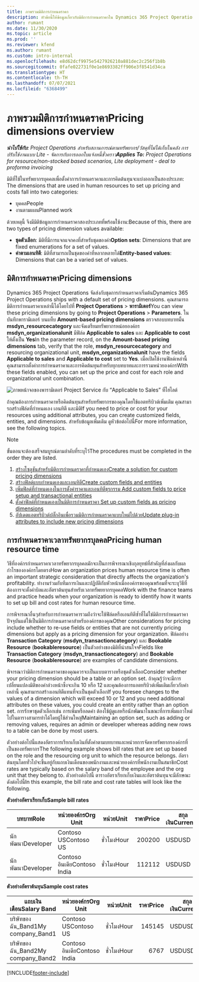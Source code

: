 ```yaml
---
title: ภาพรวมมิติการกำหนดราคา
description: หัวข้อนี้ให้ข้อมูลเกี่ยวกับมิติการกำหนดราคาใน Dynamics 365 Project Operations
author: rumant
ms.date: 11/30/2020
ms.topic: article
ms.prod: ''
ms.reviewer: kfend
ms.author: rumant
ms.custom: intro-internal
ms.openlocfilehash: e8d62dcf9975e5427926210a881dec2c256f1b8b
ms.sourcegitcommit: 0fafe022731f0e1e8693382ff906e3f8541d34ca
ms.translationtype: HT
ms.contentlocale: th-TH
ms.lasthandoff: 07/07/2021
ms.locfileid: "6368499"
---
```

# <a name="pricing-dimensions-overview"></a><span data-ttu-id="a5710-103">ภาพรวมมิติการกำหนดราคา</span><span class="sxs-lookup"><span data-stu-id="a5710-103">Pricing dimensions overview</span></span>

<span data-ttu-id="a5710-104">_**นำไปใช้กับ:** Project Operations สำหรับสถานการณ์ตามทรัพยากร/วัสดุที่ไม่ได้เก็บในคลัง การปรับใช้งานแบบ Lite - จัดการกับการออกใบแจ้งหนี้ชั่วคราว_</span><span class="sxs-lookup"><span data-stu-id="a5710-104">_**Applies To:** Project Operations for resource/non-stocked based scenarios, Lite deployment - deal to proforma invoicing_</span></span>

<span data-ttu-id="a5710-105">มิติที่ใช้ในทรัพยากรบุคคลเพื่อตั้งค่าการกำหนดราคาและการคิดต้นทุนจะแบ่งออกเป็นสองประเภท: </span><span class="sxs-lookup"><span data-stu-id="a5710-105">The dimensions that are used in human resources to set up pricing and costs fall into two categories:</span></span>

- <span data-ttu-id="a5710-106">บุคคล</span><span class="sxs-lookup"><span data-stu-id="a5710-106">People</span></span>
- <span data-ttu-id="a5710-107">งานตามแผน</span><span class="sxs-lookup"><span data-stu-id="a5710-107">Planned work</span></span>

<span data-ttu-id="a5710-108">ด้วยเหตุนี้ จึงมีมิติข้อมูลการกำหนดราคาสองประเภทที่พร้อมใช้งาน:</span><span class="sxs-lookup"><span data-stu-id="a5710-108">Because of this, there are two types of pricing dimension values available:</span></span>

- <span data-ttu-id="a5710-109">**ชุดตัวเลือก**: มิติที่มีการแจกแจกคงที่สำหรับชุดของค่า</span><span class="sxs-lookup"><span data-stu-id="a5710-109">**Option sets**: Dimensions that are fixed enumerations for a set of values.</span></span>
- <span data-ttu-id="a5710-110">**ค่าตามเอนทิตี**: มิติที่สามารถเป็นชุดของค่าที่หลากหลายได้</span><span class="sxs-lookup"><span data-stu-id="a5710-110">**Entity-based values**: Dimensions that can be a varied set of values.</span></span>

## <a name="pricing-dimensions"></a><span data-ttu-id="a5710-111">มิติการกำหนดราคา</span><span class="sxs-lookup"><span data-stu-id="a5710-111">Pricing dimensions</span></span>

<span data-ttu-id="a5710-112">Dynamics 365 Project Operations จัดส่งกับชุดการกำหนดราคาเริ่มต้น</span><span class="sxs-lookup"><span data-stu-id="a5710-112">Dynamics 365 Project Operations ships with a default set of pricing dimensions.</span></span> <span data-ttu-id="a5710-113">คุณสามารถมิติการกำหนดราคาเหล่านี้ได้โดยไปที่ **Project Operations** > **พารามิเตอร์**</span><span class="sxs-lookup"><span data-stu-id="a5710-113">You can view these pricing dimensions by going to **Project Operations** > **Parameters**.</span></span> <span data-ttu-id="a5710-114">ในบันทึกพารามิเตอร์ บนแท็บ **Amount-based pricing dimensions** ตรวจสอบบทบาทนั้น **msdyn_resourcecategory** และจัดเตรียมทรัพยากรหน่อยองค์กร **msdyn_organizationalunit** มีฟิล์ด **Applicable to sales** และ **Applicable to cost** ให้ตั้งเป็น **Yes**</span><span class="sxs-lookup"><span data-stu-id="a5710-114">In the parameter record, on the **Amount-based pricing dimensions** tab, verify that the role, **msdyn_resourcecategory** and resourcing organizational unit, **msdyn_organizationalunit** have the fields **Applicable to sales** and **Applicable to cost** set to **Yes**.</span></span> <span data-ttu-id="a5710-115">เมื่อเปิดใช้งานฟิลด์เหล่านี้ คุณสามารถตั้งค่าการกำหนดราคาและการคิดต้นทุนสำหรับทุกบทบาทและการรวมหน่วยองค์กร</span><span class="sxs-lookup"><span data-stu-id="a5710-115">With these fields enabled, you can set up the price and cost for each role and organizational unit combination.</span></span>

![ภาพหน้าจอของพารามิเตอร์ Project Service กับ “Applicable to Sales” ที่ไฮไลต์](media/PS-OOB-parameters.png)

<span data-ttu-id="a5710-117">ถ้าคุณต้องการกำหนดราคาหรือคิดต้นทุนสำหรับทรัพยากรของคุณโดยใช้แอตทริบิวต์เพิ่มเติม คุณสามารถสร้างฟิล์ดที่กำหนดเอง เอนทิตี และมิติ</span><span class="sxs-lookup"><span data-stu-id="a5710-117">If you need to price or cost for your resources using additional attributes, you can create customized fields, entities, and dimensions.</span></span> <span data-ttu-id="a5710-118">สำหรับข้อมูลเพิ่มเติม ดูหัวข้อต่อไปนี้</span><span class="sxs-lookup"><span data-stu-id="a5710-118">For more information, see the following topics.</span></span> 
  
  > [!NOTE]
  > <span data-ttu-id="a5710-119">ขั้นตอนจะต้องเสร็จสมบูรณ์ตามลำดับที่ระบุไว้</span><span class="sxs-lookup"><span data-stu-id="a5710-119">The procedures must be completed in the order they are listed.</span></span>

1. [<span data-ttu-id="a5710-120">สร้างโซลูชันสำหรับมิติการกำหนดราคาที่กำหนดเอง</span><span class="sxs-lookup"><span data-stu-id="a5710-120">Create a solution for custom pricing dimensions</span></span>](../sales/create-solution-custompd.md)
2. [<span data-ttu-id="a5710-121">สร้างฟิลด์แบบกำหนดเองและเอนทิตี</span><span class="sxs-lookup"><span data-stu-id="a5710-121">Create custom fields and entities</span></span>](create-custom-fields-entities-pricing-dimensions.md)
3. [<span data-ttu-id="a5710-122">เพิ่มฟิลด์ที่กำหนดเองในการตั้งค่าราคาและเอนทิตีธุรกรรม </span><span class="sxs-lookup"><span data-stu-id="a5710-122">Add custom fields to price setup and transactional entities</span></span>](add-custom-fields-price-setup-transactional-entities.md)
4. [<span data-ttu-id="a5710-123">ตั้งค่าฟิลด์ที่กำหนดเองเป็นมิติการกำหนดราคา </span><span class="sxs-lookup"><span data-stu-id="a5710-123">Set up custom fields as pricing dimensions</span></span>](set-up-custom-fields-pricing-dimensions.md)
5. [<span data-ttu-id="a5710-124">อัปเดตแอตทริบิวต์ปลั๊กอินเพื่อรวมมิติการกำหนดราคาแบบใหม่ไปด้วย</span><span class="sxs-lookup"><span data-stu-id="a5710-124">Update plug-in attributes to include new pricing dimensions</span></span>](update-plugin-attributes-pd.md)


## <a name="pricing-human-resource-time"></a><span data-ttu-id="a5710-125">การกำหนดราคาเวลาทรัพยากรบุลคล</span><span class="sxs-lookup"><span data-stu-id="a5710-125">Pricing human resource time</span></span>
<span data-ttu-id="a5710-126">วิธีที่องค์กรกำหนดราคาเวลาทรัพยากรบุลคลมักจะเป็นการพิจารณาเชิงกุลยุทธ์ที่สำคัญที่ส่งผลกับผลกำไรขององค์กรโดยตรง</span><span class="sxs-lookup"><span data-stu-id="a5710-126">How an organization prices human resource time is often an important strategic consideration that directly affects the organization's profitability.</span></span> <span data-ttu-id="a5710-127">ทำงานร่วมกับทีมการเงินและปฏิบัติกับหัวหน้าเมื่อองค์กรของคุณพร้อมที่จะระบุวิธีที่ต้องการจะตั้งค่าบิลและอัตราต้นทุนสำหรับเวลาทรัพยยากรบุคคล</span><span class="sxs-lookup"><span data-stu-id="a5710-127">Work with the finance teams and practice heads when your organization is ready to identify how it wants to set up bill and cost rates for human resource time.</span></span>

<span data-ttu-id="a5710-128">การพิจารณาอื่นๆสำหรับการกำหนดราคารวมถึงว่าจะใช้ฟิล์ดหรือเอนทิตีซ้ำที่ไม่ใช่มิติการกำหนดราคาปัจจุบันแต่ใช้เป็นมิติการกำหนดราคาสำหรับองค์กรของคุณ</span><span class="sxs-lookup"><span data-stu-id="a5710-128">Other considerations for pricing include whether to re-use fields or entities that are not currently pricing dimensions but apply as a pricing dimension for your organization.</span></span> <span data-ttu-id="a5710-129">ฟิล์ดอย่าง **Transaction Category** (**msdyn_transactioncategory**) และ **Bookable Resource** (**bookableresource**) เป็นตัวอย่างของมิติที่น่าสนใจจ</span><span class="sxs-lookup"><span data-stu-id="a5710-129">Fields like **Transaction Category** (**msdyn_transactioncategory**) and **Bookable Resource** (**bookableresource**) are examples of candidate dimensions.</span></span> 

<span data-ttu-id="a5710-130">พิจารณาว่ามิติการกำหนดราคาของคุณควรจะเป็นแบบตารางหรือชุดตัวเลือก</span><span class="sxs-lookup"><span data-stu-id="a5710-130">Consider whether your pricing dimension should be a table or an option set.</span></span> <span data-ttu-id="a5710-131">ถ้าคุณรู้ว่าจะมีการเปลี่ยนแปลงมิติของค่าล่วงหน้าซึ่งจะเกิน 10 หรือ 12 และคุณต้องการแอตทริบิวต์เพิ่มเติมเกี่ยวกับค่าเหล่านี้ คุณสามารถสร้างเอนทิตีแทนที่จะเป็นชุดตัวเลือก</span><span class="sxs-lookup"><span data-stu-id="a5710-131">If you foresee changes to the values of a dimension which will exceed 10 or 12 and you need additional attributes on these values, you could create an entity rather than an option set.</span></span> <span data-ttu-id="a5710-132">การรักษาชุดตัวเลือกเช่น การเพิ่มหรือลดค่า ต้องใช้ผู้ดูแลหรือนักพัฒนาในขณะที่การเพิ่มแถวใหม่ไปในตารางสามารทำได้โดยผู้ใช้ส่วนใหญ่</span><span class="sxs-lookup"><span data-stu-id="a5710-132">Maintaining an option set, such as adding or removing values, requires an admin or developer whereas adding new rows to a table can be done by most users.</span></span>

<span data-ttu-id="a5710-133">ตัวอย่างต่อไปนี้แสดงอัตราการเรียกเก็บเงินที่ตั้งค่าตามบทบาทและหน่วยการจัดหาทรัพยากรองค์กรที่เป็นของทรัพยากร</span><span class="sxs-lookup"><span data-stu-id="a5710-133">The following example shows bill rates that are set up based on the role and the resourcing org unit to which the resource belongs.</span></span> <span data-ttu-id="a5710-134">อัตราต้นทุนโดยทั่วไปจะขึ้นอยู่กับแถบเงินเดือนของพนักงานและหน่วยองค์กรที่พนักงานเป็นสมาชิก</span><span class="sxs-lookup"><span data-stu-id="a5710-134">Cost rates are typically based on the salary band of the employee and the org unit that they belong to.</span></span> <span data-ttu-id="a5710-135">ตัวอย่างต่อไปนี้ ตารางอัตราเรียกเก็บเงินและอัตราต้นทุนจะมีลักษณะดังต่อไปนี้</span><span class="sxs-lookup"><span data-stu-id="a5710-135">In this example, the bill rate and cost rate tables will look like the following.</span></span>

<span data-ttu-id="a5710-136">**ตัวอย่างอัตราเรียกเก็บ**</span><span class="sxs-lookup"><span data-stu-id="a5710-136">**Sample bill rates**</span></span>

| <span data-ttu-id="a5710-137">บทบาท</span><span class="sxs-lookup"><span data-stu-id="a5710-137">Role</span></span>        | <span data-ttu-id="a5710-138">หน่วยองค์กร</span><span class="sxs-lookup"><span data-stu-id="a5710-138">Org Unit</span></span>    |<span data-ttu-id="a5710-139">หน่วย</span><span class="sxs-lookup"><span data-stu-id="a5710-139">Unit</span></span>      |<span data-ttu-id="a5710-140">ราคา</span><span class="sxs-lookup"><span data-stu-id="a5710-140">Price</span></span>      |<span data-ttu-id="a5710-141">สกุลเงิน</span><span class="sxs-lookup"><span data-stu-id="a5710-141">Currency</span></span>  |
| ------------|-------------|----------|----------:|----------|
| <span data-ttu-id="a5710-142">นักพัฒนา</span><span class="sxs-lookup"><span data-stu-id="a5710-142">Developer</span></span>   | <span data-ttu-id="a5710-143">Contoso US</span><span class="sxs-lookup"><span data-stu-id="a5710-143">Contoso US</span></span>  |<span data-ttu-id="a5710-144">ชั่วโมง</span><span class="sxs-lookup"><span data-stu-id="a5710-144">Hour</span></span> | <span data-ttu-id="a5710-145">200</span><span class="sxs-lookup"><span data-stu-id="a5710-145">200</span></span>|<span data-ttu-id="a5710-146">USD</span><span class="sxs-lookup"><span data-stu-id="a5710-146">USD</span></span>     |
| <span data-ttu-id="a5710-147">นักพัฒนา</span><span class="sxs-lookup"><span data-stu-id="a5710-147">Developer</span></span>   | <span data-ttu-id="a5710-148">Contoso อินเดีย</span><span class="sxs-lookup"><span data-stu-id="a5710-148">Contoso India</span></span> |<span data-ttu-id="a5710-149">ชั่วโมง</span><span class="sxs-lookup"><span data-stu-id="a5710-149">Hour</span></span>|   <span data-ttu-id="a5710-150">112</span><span class="sxs-lookup"><span data-stu-id="a5710-150">112</span></span>|<span data-ttu-id="a5710-151">USD</span><span class="sxs-lookup"><span data-stu-id="a5710-151">USD</span></span>     |


<span data-ttu-id="a5710-152">**ตัวอย่างอัตราต้นทุน**</span><span class="sxs-lookup"><span data-stu-id="a5710-152">**Sample cost rates**</span></span>

| <span data-ttu-id="a5710-153">แถบเงินเดือน</span><span class="sxs-lookup"><span data-stu-id="a5710-153">Salary Band</span></span>     | <span data-ttu-id="a5710-154">หน่วยองค์กร</span><span class="sxs-lookup"><span data-stu-id="a5710-154">Org Unit</span></span>    |<span data-ttu-id="a5710-155">หน่วย</span><span class="sxs-lookup"><span data-stu-id="a5710-155">Unit</span></span>      |<span data-ttu-id="a5710-156">ราคา</span><span class="sxs-lookup"><span data-stu-id="a5710-156">Price</span></span>      |<span data-ttu-id="a5710-157">สกุลเงิน</span><span class="sxs-lookup"><span data-stu-id="a5710-157">Currency</span></span>  |
| ----------------|-------------|----------|----------:|----------|
| <span data-ttu-id="a5710-158">บริษัทของฉัน_Band1</span><span class="sxs-lookup"><span data-stu-id="a5710-158">My company_Band1</span></span> | <span data-ttu-id="a5710-159">Contoso US</span><span class="sxs-lookup"><span data-stu-id="a5710-159">Contoso US</span></span>  |<span data-ttu-id="a5710-160">ชั่วโมง</span><span class="sxs-lookup"><span data-stu-id="a5710-160">Hour</span></span> | <span data-ttu-id="a5710-161">145</span><span class="sxs-lookup"><span data-stu-id="a5710-161">145</span></span>|<span data-ttu-id="a5710-162">USD</span><span class="sxs-lookup"><span data-stu-id="a5710-162">USD</span></span>     |
| <span data-ttu-id="a5710-163">บริษัทของฉัน_Band2</span><span class="sxs-lookup"><span data-stu-id="a5710-163">My company_Band2</span></span> | <span data-ttu-id="a5710-164">Contoso อินเดีย</span><span class="sxs-lookup"><span data-stu-id="a5710-164">Contoso India</span></span> |<span data-ttu-id="a5710-165">ชั่วโมง</span><span class="sxs-lookup"><span data-stu-id="a5710-165">Hour</span></span>|   <span data-ttu-id="a5710-166">67</span><span class="sxs-lookup"><span data-stu-id="a5710-166">67</span></span>|<span data-ttu-id="a5710-167">USD</span><span class="sxs-lookup"><span data-stu-id="a5710-167">USD</span></span>     |


[!INCLUDE[footer-include](../includes/footer-banner.md)]